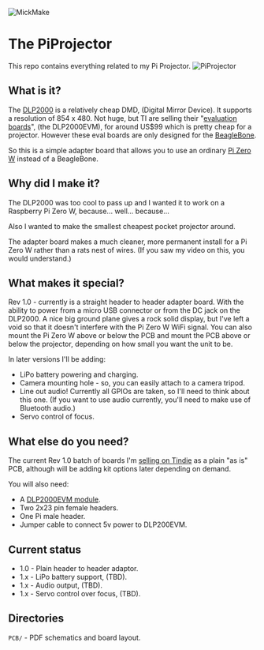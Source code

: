 
![MickMake](https://www.mickmake.com/banner.png)


# The PiProjector
This repo contains everything related to my Pi Projector.
![PiProjector](https://github.com/MickMake/PiProjector/raw/master/docs/PiProjector.jpg)

## What is it?
The [DLP2000](http://www.ti.com/product/DLP2000) is a relatively cheap DMD, (Digital Mirror Device). It supports a resolution of 854 x 480. Not huge, but TI are selling their "[evaluation boards](http://www.ti.com/tool/DLPDLCR2000EVM)", (the DLP2000EVM), for around US$99 which is pretty cheap for a projector. However these eval boards are only designed for the [BeagleBone](http://beagleboard.org/bone).

So this is a simple adapter board that allows you to use an ordinary [Pi Zero W](https://www.raspberrypi.org/products/raspberry-pi-zero-w/) instead of a BeagleBone.


## Why did I make it?
The DLP2000 was too cool to pass up and I wanted it to work on a Raspberry Pi Zero W, because... well... because...

Also I wanted to make the smallest cheapest pocket projector around.

The adapter board makes a much cleaner, more permanent install for a Pi Zero W rather than a rats nest of wires. (If you saw my video on this, you would understand.)


## What makes it special?
Rev 1.0 - currently is a straight header to header adapter board. With the ability to power from a micro USB connector or from the DC jack on the DLP2000.
A nice big ground plane gives a rock solid display, but I've left a void so that it doesn't interfere with the Pi Zero W WiFi signal.
You can also mount the Pi Zero W above or below the PCB and mount the PCB above or below the projector, depending on how small you want the unit to be.

In later versions I'll be adding:

* LiPo battery powering and charging.
* Camera mounting hole - so, you can easily attach to a camera tripod.
* Line out audio! Currently all GPIOs are taken, so I'll need to think about this one. (If you want to use audio currently, you'll need to make use of Bluetooth audio.)
* Servo control of focus.


## What else do you need?
The current Rev 1.0 batch of boards I'm [selling on Tindie](https://www.tindie.com/products/mickmake/pi-projector/) as a plain  "as is" PCB, although will be adding kit options later depending on demand.

You will also need:

* A [DLP2000EVM module](http://www.ti.com/tool/DLPDLCR2000EVM).
* Two 2x23 pin female headers.
* One Pi male header.
* Jumper cable to connect 5v power to DLP200EVM.


## Current status
- 1.0 - Plain header to header adaptor.
- 1.x - LiPo battery support, (TBD).
- 1.x - Audio output, (TBD).
- 1.x - Servo control over focus, (TBD).


## Directories
`PCB/` - PDF schematics and board layout.

